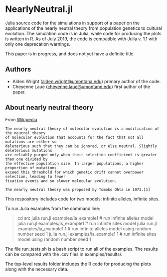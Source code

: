 # NearlyNeutral.jl

Julia source code for the simulations in support of a paper on the applications of
the nearly neutral theory from population genetics to cultural evolution.  The simulation
code is in Julia, while code for producing the plots is written in R.
As of July 2019, the code is compatible with Julia v. 1.1 with only one
deprecation warnings.

This paper is in progress, and does not yet have a definite title.


## Authors
  + Alden Wright (<alden.wright@umontana.edu>)  primary author of the code.
  + Cheyenne Laue (<cheyenne.laue@umontane.edu>)  first author of the paper.

## About nearly neutral theory

From [Wikipedia](https://en.wikipedia.org/Nearly_neutral_theory_of_molecular_evolution)

    The nearly neutral theory of molecular evolution is a modification of the neutral theory 
    of molecular evolution that accounts for the fact that not all mutations are either so 
    deleterious such that they can be ignored, or else neutral. Slightly deleterious mutations 
    are reliably purged only when their selection coefficient is greater than one divided by 
    the effective population size. In larger populations, a higher proportion of mutations 
    exceed this threshold for which genetic drift cannot overpower selection, leading to fewer 
    fixation events and so slower molecular evolution.
    
    The nearly neutral theory was proposed by Tomoko Ohta in 1973.[1] 

This respository includes code for two models:  infinite alleles, infinite sites. 

To run Julia examples from the command line:
>  cd src
>  julia run.jl examples/ia\_example1    # run infinite alleles model
>  julia run.jl examples/is\_example1    # run infinite sites model
>  julia run.jl examples/ia\_example1 1  # run infinite alleles model using random number seed 1
>  julia run.jl examples/is\_example1 1  # run infinite sites model using random number seed 1

The file run\_tests.sh is a bash script to run all of the examples.  The results can be compared
with the .csv files in  examples/results/.

The top-level results folder includes the R code for producing the plots along with the necessary data.
